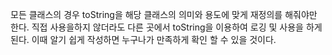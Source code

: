 모든 클래스의 경우 toString을 해당 클래스의 의미와 용도에 맞게 재정의를 해줘야만 한다.
직접 사용을하지 않더라도 다른 곳에서 toString을 이용하여 로깅 및 사용을 하게 된다. 이때 알기 쉽게 작성하면 누구나가 만족하게 확인 할 수 있을 것이다. 
